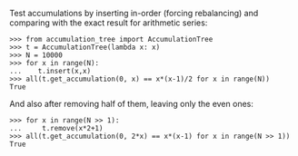 Test accumulations by inserting in-order (forcing rebalancing) and comparing
with the exact result for arithmetic series:

    >>> from accumulation_tree import AccumulationTree
    >>> t = AccumulationTree(lambda x: x)
    >>> N = 10000
    >>> for x in range(N):
    ...    t.insert(x,x)
    >>> all(t.get_accumulation(0, x) == x*(x-1)/2 for x in range(N))
    True

And also after removing half of them, leaving only the even ones:

    >>> for x in range(N >> 1):
    ...     t.remove(x*2+1)
    >>> all(t.get_accumulation(0, 2*x) == x*(x-1) for x in range(N >> 1))
    True

